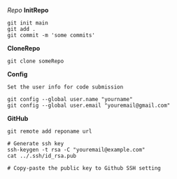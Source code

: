 *Repo*
**InitRepo**
    
    git init main
    git add .
    git commit -m 'some commits'

**CloneRepo**

    git clone someRepo


**Config**

    Set the user info for code submission
    
    git config --global user.name "yourname"
    git config --global user.email "youremail@gmail.com"



**GitHub**

    
    git remote add reponame url
    
    # Generate ssh key
    ssh-keygen -t rsa -C "youremail@example.com"
    cat ../.ssh/id_rsa.pub
  
    # Copy-paste the public key to Github SSH setting





  
